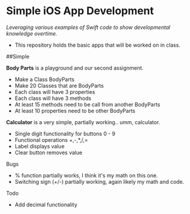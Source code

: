 # Simple iOS App Development 

_Leveraging various examples of Swift code to show developmental knowledge overtime._

- This repository holds the basic apps that will be worked on in class. 

##Simple 

**Body Parts** is a playground and our second assignment. 

  - Make a Class BodyParts
  - Make 20 Classes that are BodyParts
  - Each class will have 3 properties 
  - Each class will have 3 methods
  - At least 15 methods need to be call from another BodyParts
  - At least 10 properties need to be other BodyParts

**Calculator** is a very simple, partially working.. umm, calculator. 

- Single digit functionality for buttons 0 - 9
- Functional operations +,-,*,/,= 
- Label displays value 
- Clear button removes value 

Bugs

- % function partially works, I think it's my math on this one. 
- Switching sign (+/-) partially working, again likely my math and code. 

Todo 

- Add decimal functionality 